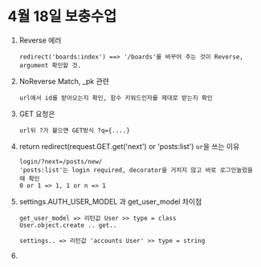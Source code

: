 # 4월 18일 보충수업

1. Reverse 에러

   ```
   redirect('boards:index') ==> '/boards'를 바꾸어 주는 것이 Reverse, argument 확인할 것.
   ```

2. NoReverse Match, _pk 관련

   ```
   url에서 id를 받아오는지 확인, 함수 키워드인자를 제대로 받는지 확인
   ```

3. GET 요청은

   ```
   url뒤 ?가 붙으면 GET방식 ?q={....} 
   ```

4. return redirect(request.GET.get('next') or 'posts:list') `or`을 쓰는 이유

   ```
   login/?next=/posts/new/
   'posts:list'는 login required, decorator을 거치지 않고 바로 로그인눌렀을 때 확인
   0 or 1 => 1, 1 or n => 1
   ```

5. settings.AUTH_USER_MODEL 과 get_user_model 차이점

   ```
   get_user_model => 리턴값 User >> type = class
   User.object.create .. get.. 
   
   settings.. => 리턴값 'accounts User' >> type = string
   ```

6. 